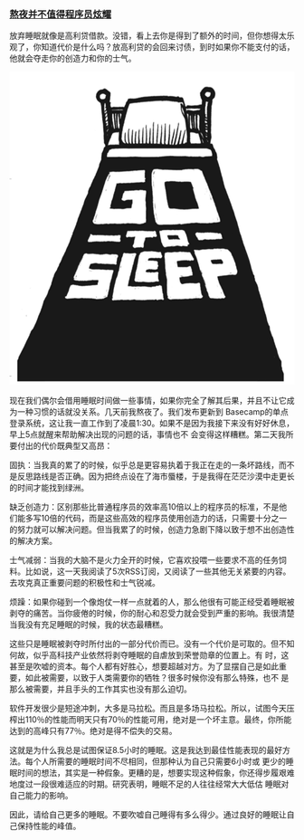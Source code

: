 ### [熬夜并不值得程序员炫耀](http://www.oschina.net/news/72066/sleep-deprivation-is-not-a-badge-of-honor)

放弃睡眠就像是高利贷借款。没错，看上去你是得到了额外的时间，但你想得太乐观了，你知道代价是什么吗？放高利贷的会回来讨债，到时如果你不能支付的话，他就会夺走你的创造力和你的士气。

![](img/熬夜并不值得程序员炫耀.png)

现在我们偶尔会借用睡眠时间做一些事情，如果你完全了解其后果，并且不让它成为一种习惯的话就没关系。几天前我熬夜了。我们发布更新到 Basecamp的单点登录系统，这让我一直工作到了凌晨1:30。如果不是因为我接下来没有好好休息，早上5点就醒来帮助解决出现的问题的话，事情也不 会变得这样糟糕。第二天我所要付出的代价既典型又高昂：

固执：当我真的累了的时候，似乎总是更容易执着于我正在走的一条坏路线，而不是反思路线是否正确。因为把终点设在了海市蜃楼，于是我得在茫茫沙漠中走更长的时间才能找到绿洲。

缺乏创造力：区别那些比普通程序员的效率高10倍以上的程序员的标准，不是他们能多写10倍的代码，而是这些高效的程序员使用创造力的话，只需要十分之一的努力就可以解决问题。但当我累了的时候，创造力急剧下降以致于想不出创造性的解决方案。

士气减弱：当我的大脑不是火力全开的时候，它喜欢投喂一些要求不高的任务饲料。比如说，这一天我阅读了5次RSS订阅，又阅读了一些其他无关紧要的内容。去攻克真正重要问题的积极性和士气锐减。

烦躁：如果你碰到一个像炮仗一样一点就着的人，那么他很有可能正经受着睡眠被剥夺的痛苦。当你疲倦的时候，你的耐心和忍受力就会受到严重的影响。我很清楚当我没有充足睡眠的时候，我的状态最糟糕。

这些只是睡眠被剥夺时所付出的一部分代价而已。没有一个代价是可取的。但不知何故，似乎高科技产业依然将剥夺睡眠的自虐放到荣誉勋章的位置上。有 时，这甚至是吹嘘的资本。每个人都有好胜心，想要超越对方。为了显摆自己是如此重要，如此被需要，以致于人类需要你的牺牲？很多时候你没有那么特殊，也不 是那么被需要，并且手头的工作其实也没有那么迫切。

软件开发很少是短途冲刺，大多是马拉松。而且是多场马拉松。所以，试图今天压榨出110％的性能而明天只有70％的性能可用，绝对是一个坏主意。最终，你所能达到的高峰只有77％。绝对是得不偿失的交易。

这就是为什么我总是试图保证8.5小时的睡眠。这是我达到最佳性能表现的最好方法。每个人所需要的睡眠时间不尽相同，但那种认为自己只需要6小时或 更少的睡眠时间的想法，其实是一种假象。更糟的是，想要实现这种假象，你还得步履艰难地度过一段很难适应的时期。研究表明，睡眠不足的人往往经常大大低估 睡眠对自己能力的影响。

因此，请给自己更多的睡眠。不要吹嘘自己睡得有多么得少。通过良好的睡眠让自己保持性能的峰值。
